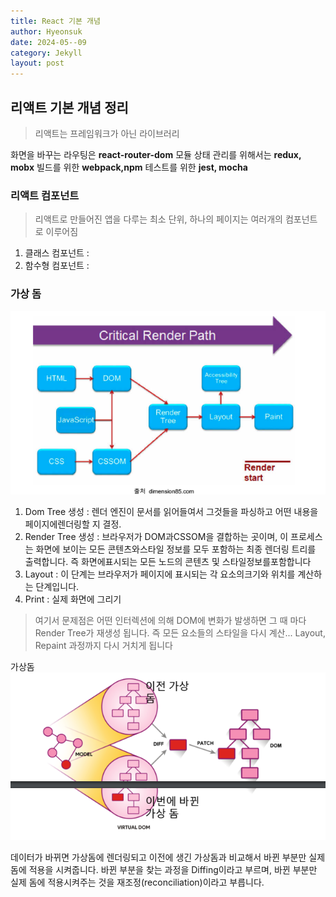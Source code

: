 ```yaml
---
title: React 기본 개념
author: Hyeonsuk
date: 2024-05--09
category: Jekyll
layout: post
---
```



## 리액트 기본 개념 정리

> 리액트는 프레임워크가 아닌 라이브러리

화면을 바꾸는 라우팅은 **react-router-dom** 모듈
상태 관리를 위해서는 **redux, mobx**
빌드를 위한 **webpack,npm**
테스트를 위한 **jest, mocha**


### 리액트 컴포넌트

> 리액트로 만들어진 앱을 다루는 최소 단위, 하나의 페이지는 여러개의 컴포넌트로 이루어짐

1. 클래스 컴포넌트 :
2. 함수형 컴포넌트 :


### 가상 돔
![Alt text](image-4.png)

1. Dom Tree 생성 : 렌더 엔진이 문서를 읽어들여서 그것들을 파싱하고 어떤 내용을 페이지에렌더링할 지 결정.
2. Render Tree 생성 : 브라우저가 DOM과CSSOM을 결합하는 곳이며, 이 프로세스는 화면에 보이는 모든 콘텐츠와스타일 정보를 모두 포함하는 최종 렌더링 트리를 출력합니다. 즉 화면에표시되는 모든 노드의 콘텐츠 및 스타일정보를포함합니다
3. Layout : 이 단계는 브라우저가 페이지에 표시되는 각 요소의크기와 위치를 계산하는 단계입니다.
4. Print : 실제 화면에 그리기

> 여기서 문제점은 어떤 인터렉션에 의해 DOM에 변화가 발생하면 그 때 마다 Render Tree가 재생성 됩니다. 즉 모든 요소들의 스타일을 다시 계산...
Layout, Repaint 과정까지 다시 거치게 됩니다



가상돔
![Alt text](image-5.png)

데이터가 바뀌면 가상돔에 렌더링되고 이전에 생긴 가상돔과 비교해서 바뀐 부분만 실제 돔에 적용을 시켜줍니다. 바뀐 부분을 찾는 과정을 Diffing이라고 부르며, 바뀐 부분만 실제 돔에 적용시켜주는 것을 재조정(reconciliation)이라고 부릅니다.